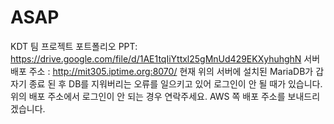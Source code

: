# ASAP
KDT 팀 프로젝트
포트폴리오 PPT: https://drive.google.com/file/d/1AE1tqIiYttxl25gMnUd429EKXyhuhghN
서버 배포 주소 : http://mit305.iptime.org:8070/
현재 위의 서버에 설치된 MariaDB가 갑자기 종료 된 후 DB를 지워버리는 오류를 일으키고 있어 로그인이 안 될 때가 있습니다. 
위의 배포 주소에서 로그인이 안 되는 경우 연락주세요. AWS 쪽 배포 주소를 보내드리겠습니다.
